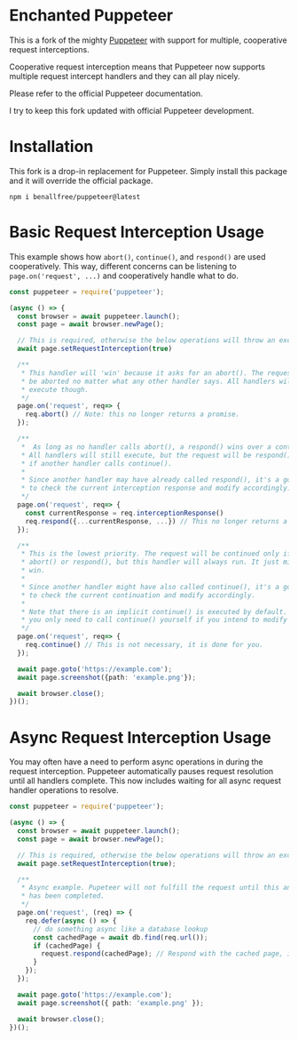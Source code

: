 # Enchanted Puppeteer

This is a fork of the mighty [Puppeteer](https://github.com/puppeteer/puppeteer) with support for multiple, cooperative request
interceptions.

Cooperative request interception means that Puppeteer now supports multiple request intercept handlers and they can all play nicely.

Please refer to the official Puppeteer documentation.

I try to keep this fork updated with official Puppeteer development.

# Installation

This fork is a drop-in replacement for Puppeteer. Simply install this package and it will override the official package.

```
npm i benallfree/puppeteer@latest
```

# Basic Request Interception Usage

This example shows how `abort()`, `continue()`, and `respond()` are used cooperatively. This way, different
concerns can be listening to `page.on('request', ...)` and cooperatively handle what to do.

```typescript
const puppeteer = require('puppeteer');

(async () => {
  const browser = await puppeteer.launch();
  const page = await browser.newPage();

  // This is required, otherwise the below operations will throw an exception.
  await page.setRequestInterception(true)

  /**
   * This handler will 'win' because it asks for an abort(). The request will
   * be aborted no matter what any other handler says. All handlers will still
   * execute though.
   */
  page.on('request', req=> {
    req.abort() // Note: this no longer returns a promise.
  });

  /**
   *  As long as no handler calls abort(), a respond() wins over a continue().
   * All handlers will still execute, but the request will be respond()'d even
   * if another handler calls continue().
   *
   * Since another handler may have already called respond(), it's a good idea
   * to check the current interception response and modify accordingly.
   */
  page.on('request', req=> {
    const currentResponse = req.interceptionResponse()
    req.respond({...currentResponse, ...}) // This no longer returns a promise
  });

  /**
   * This is the lowest priority. The request will be continued only if no
   * abort() or respond(), but this handler will always run. It just might not
   * win.
   *
   * Since another handler might have also called continue(), it's a good idea
   * to check the current continuation and modify accordingly.
   *
   * Note that there is an implicit continue() is executed by default. Therefore,
   * you only need to call continue() yourself if you intend to modify the request.
   */
  page.on('request', req=> {
    req.continue() // This is not necessary, it is done for you.
  });

  await page.goto('https://example.com');
  await page.screenshot({path: 'example.png'});

  await browser.close();
})();
```

# Async Request Interception Usage

You may often have a need to perform async operations in during the request interception. Puppeteer
automatically pauses request resolution until all handlers complete. This now includes
waiting for all async request handler operations to resolve.

```typescript
const puppeteer = require('puppeteer');

(async () => {
  const browser = await puppeteer.launch();
  const page = await browser.newPage();

  // This is required, otherwise the below operations will throw an exception.
  await page.setRequestInterception(true);

  /**
   * Async example. Pupeteer will not fulfill the request until this and all deferred operations
   * has been completed.
   */
  page.on('request', (req) => {
    req.defer(async () => {
      // do something async like a database lookup
      const cachedPage = await db.find(req.url());
      if (cachedPage) {
        request.respond(cachedPage); // Respond with the cached page, if available
      }
    });
  });

  await page.goto('https://example.com');
  await page.screenshot({ path: 'example.png' });

  await browser.close();
})();
```
